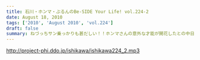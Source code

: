 ```yaml
---
title: 石川・ホンマ・ぶるんのBe-SIDE Your Life! vol.224-2
date: August 18, 2010
tags: ['2010', 'August 2010', 'vol.224']
draft: false
summary: ねづっちサン乗っかりも甚だしい！！ホンマさんの意外な才能が開花したとの中日本道中のようです。しかし、フツーではありえない日程ですが、フツーにロングドライブを敢行しとりますな。NAMAE
---
```


http://project-phi.ddo.jp/ishikawa/ishikawa224_2.mp3